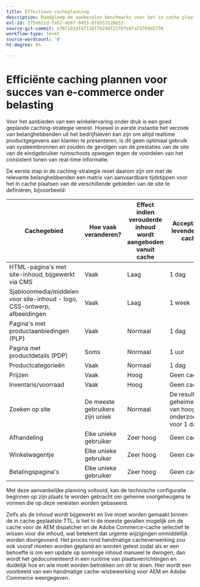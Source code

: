 ```yaml
---
title: Effectieve cacheplanning
description: Raadpleeg de aanbevolen benchmarks voor het in cache plaatsen om ervoor te zorgen dat uw site probleemloos wordt geladen.
exl-id: 275eb21d-fa52-4b97-9453-8f8553128b53
source-git-commit: e76f101df47116f7b246f21f0fe0fa72769d2776
workflow-type: tm+mt
source-wordcount: '0'
ht-degree: 0%

---
```


# Efficiënte caching plannen voor succes van e-commerce onder belasting

Voor het aanbieden van een winkelervaring onder druk is een goed geplande caching-strategie vereist. Hoewel in eerste instantie het verzoek van belanghebbenden uit het bedrijfsleven kan zijn om altijd realtime productgegevens aan klanten te presenteren, is dit geen optimaal gebruik van systeembronnen en zouden de gevolgen van de prestaties van de site van de eindgebruiker ruimschoots opwegen tegen de voordelen van het consistent tonen van real-time informatie.

De eerste stap in de caching-strategie moet daarom zijn om met de relevante belanghebbenden een matrix van aanvaardbare tijdstippen voor het in cache plaatsen van de verschillende gebieden van de site te definiëren, bijvoorbeeld:

| Cachegebied | Hoe vaak veranderen? | Effect indien verouderde inhoud wordt aangeboden vanuit cache | Acceptabele tijd-aan-levende (TTL) het in de cache plaatsen? |
|---------------------------------------------------------------|--------------------|-------------------------------------------|-----------------------------------------------------|
| HTML-pagina&#39;s met site-inhoud, bijgewerkt via CMS | Vaak | Laag | 1 dag |
| Sjabloonmedia/middelen voor site-inhoud - logo, CSS-ontwerp, afbeeldingen | Vaak | Laag | 1 week |
| Pagina&#39;s met productaanbiedingen (PLP) | Vaak | Normaal | 1 dag |
| Pagina met productdetails (PDP) | Soms | Normaal | 1 uur |
| Productcategorieën | Vaak | Normaal | 1 dag |
| Prijzen | Vaak | Hoog | Geen cache |
| Inventaris/voorraad | Vaak | Hoog | Geen cache |
| Zoeken op site | De meeste gebruikers zijn uniek | Normaal | De resultaten van het geheime voorgeheugen van hoogste 100 onderzoeksuitdrukkingen voor 1 dag |
| Afhandeling | Elke unieke gebruiker | Zeer hoog | Geen cache |
| Winkelwagentje | Elke unieke gebruiker | Zeer hoog | Geen cache |
| Betalingspagina&#39;s | Elke unieke gebruiker | Zeer hoog | Geen cache |

Met deze aanvankelijke planning voltooid, kan de technische configuratie beginnen op zijn plaats te worden gebracht om geheime voorgeheugens te vormen die op deze vereisten worden gebaseerd.

Zelfs als de inhoud wordt bijgewerkt en live moet worden gemaakt binnen de in cache geplaatste TTL, is het in de meeste gevallen mogelijk om de cache voor de AEM dispatcher en de Adobe Commerce-cache selectief te wissen voor die inhoud, wat betekent dat urgente wijzigingen onmiddellijk worden doorgevoerd. Het proces rond handmatige cacheverwerking zou ook vooraf moeten worden gepland en worden getest zodat als er een behoefte is om een update op sommige inhoud manueel te dwingen, dan wordt het gedocumenteerd in een runtime van plaatsverrichtingen en duidelijk hoe en wie moet worden betrokken om dit te doen. Hier wordt een voorbeeld van een handmatige cache-wisbewerking voor AEM en Adobe Commerce weergegeven.
